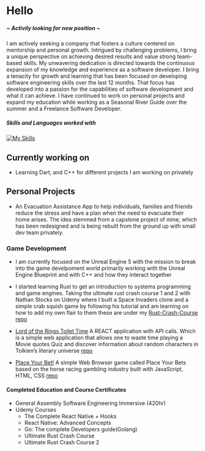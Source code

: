 # Hello
##### ~ Activily looking for new position ~
I am actively seeking a company that fosters a culture centered on mentorship and personal growth. Intrigued by challenging problems, I bring a unique perspective on achieving desired results and value strong team-based skills. My unwavering dedication is directed towards the continuous expansion of my knowledge and experience as a software developer. I bring a tenacity for growth and learning that has been focused on developing software engineering skills over the last 12 months. That focus has developed into a passion for the capabilities of software development and what it can achieve. I have continued to work on personal projects and expand my education while working as a Seasonal River Guide over the summer and a Freelance Software Developer. 



##### Skills and Languages worked with
[![My Skills](https://skillicons.dev/icons?i=html,css,js,react,express,postgres,py,django,go,rust,git,github&perline=4)](https://skillicons.dev)


## Currently working on
- Learning Dart, and C++ for different projects I am working on privately

##  Personal Projects 

- An Evacuation Assistance App to help individuals, families and friends reduce the stress and have a plan when the need to evacuate their home arises. The idea stemmed from a capstone project of mine; which has been redesigned and is being rebuilt from the ground up with small dev team privately.

### Game Development
- I am currently focused on the Unreal Engine 5 with the mission to break into the game develpoment world primarily working with the Unreal Engine Blueprint and with C++ and how they interact together

- I started learning Rust to get an introduction to systems programming and game engines. Taking the ultimate rust crash course 1 and 2 with Nathan Stocks on Udemy where I built a Space Invaders clone and a simple crab squish game by following his tutorial and am learning on how to add my own flair to them these are under my [Rust-Crash-Course repo](https://github.com/rybaier/Rust-crash-course) 

- [Lord of the Rings Toilet Time](https://lotr-toilet-time.netlify.app/) A REACT application with API calls. Which is a simple web application that allows one to waste time playing a Movie quotes Quiz and discover information about random characters in Tolkien’s literary universe [repo](https://github.com/rybaier/LOTR-TT-React-API)
- [Place Your Bet!](https://rybaier.github.io/Place-Your-Bets/) A simple Web Browser game called Place Your Bets based on the horse racing gambling industry built with JavaScript, HTML, CSS [repo](https://github.com/rybaier/Place-Your-Bets)

#### Completed Education and Course Certificates 
- General Assembly Software Engineering Immersive (420hr) 
- Udemy Courses
    - The Complete React Native + Hooks
    - React Native: Advanced Concepts 
    - Go: The complete Developers guide(Golang) 
    - Ultimate Rust Crash Course
    - Ultimate Rust Crash Course 2

